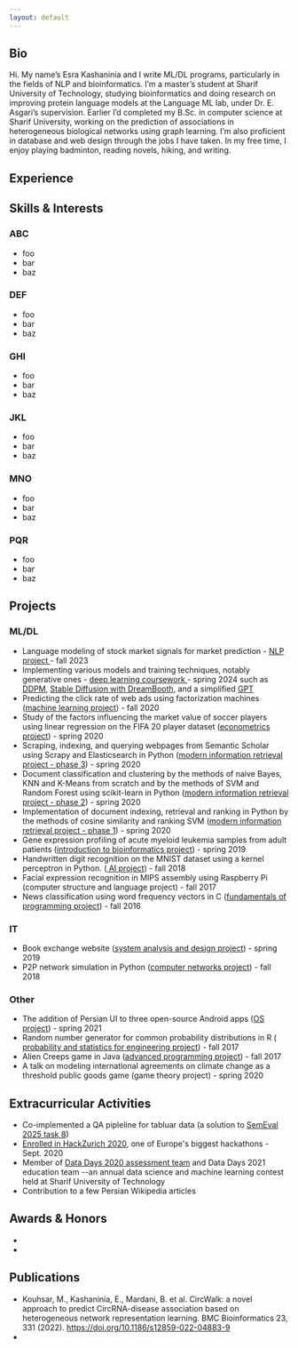 ```yaml
---
layout: default
---
```


  <!-- <nav class="navbar">
    <a href="#bio">Bio</a>
    <a href="#education">Education</a>
    <a href="#projects">Projects</a>
    <a href="#papers">Papers</a>
    <a href="#interests">Interests</a>
  </nav> -->
<div class="main-content">
  <section id="bio">
  <h2 class="visually-hidden">Bio</h2>
  <p>
  Hi. My name’s Esra Kashaninia and I write ML/DL programs, particularly in the fields of NLP and bioinformatics. I’m a master’s student at Sharif University of Technology, studying bioinformatics and doing research on improving protein language models at the Language ML lab, under Dr. E. Asgari’s supervision. Earlier I’d completed my B.Sc. in computer science at Sharif University, working on the prediction of associations in heterogeneous biological networks using graph learning. I’m also proficient in database and web design through the jobs I have taken. In my free time, I enjoy playing badminton, reading novels, hiking, and writing.
  </p>
  </section>
  <section id="experience">
    <h2>Experience</h2>

  </section>

  <section id="interests">
  <h2>Skills & Interests</h2>
  <div class="interests-grid">
  <div>
    <h3>ABC</h3>
    <ul>
      <li>foo</li>
      <li>bar</li>
      <li>baz</li>
    </ul>
  </div>
  
  <div>
    <h3>DEF</h3>
    <ul>
      <li>foo</li>
      <li>bar</li>
      <li>baz</li>
    </ul>
  </div>
  
  <div>
    <h3>GHI</h3>
    <ul>
      <li>foo</li>
      <li>bar</li>
      <li>baz</li>
    </ul>
  </div>
  
  <div>
    <h3>JKL</h3>
    <ul>
      <li>foo</li>
      <li>bar</li>
      <li>baz</li>
    </ul>
  </div>
  
  <div>
    <h3>MNO</h3>
    <ul>
      <li>foo</li>
      <li>bar</li>
      <li>baz</li>
    </ul>
  </div>
  
  <div>
    <h3>PQR</h3>
    <ul>
      <li>foo</li>
      <li>bar</li>
      <li>baz</li>
    </ul>
  </div>
  </div>
 </section>

  <section id="projects">
  <h2>Projects</h2>
  <h3>ML/DL</h3>
  <ul>
    <li>
      Language modeling of stock market signals for market prediction -
      <a href="https://github.com/NLP-Final-Projects/LLMs_for_financial_data">
        NLP project
      </a>
      - fall 2023
    </li>
    <li>
      Implementing various models and training techniques, notably generative
      ones -
      <a
        href="https://github.com/Esra-K/MSc-Coursework/tree/master/Deep%20Learning-Spring2024"
      >
        deep learning coursework
      </a>
      - spring 2024 such as
      <a
        href="https://github.com/Esra-K/MSc-Coursework/blob/master/Deep%20Learning-Spring2024/HW4-Practical/DlHw4-402210676/DDPM.ipynb"
        >DDPM</a
      >,
      <a
        href="https://github.com/Esra-K/MSc-Coursework/blob/master/Deep%20Learning-Spring2024/HW5-Practical/Stable-Diffusion-2.ipynb"
        >Stable Diffusion with DreamBooth</a
      >, and a simplified
      <a
        href="https://github.com/Esra-K/MSc-Coursework/blob/master/Deep%20Learning-Spring2024/HW3-Practical/HW3Practical-402210676/SimpleGPT.ipynb"
        >GPT</a
      >
    </li>
    <li>
      Predicting the click rate of web ads using factorization machines (<a
        href="https://github.com/Esra-K/BSc-Coursework/tree/main/ML_Fall2020/Project"
        >machine learning project</a
      >) - fall 2020
    </li>
    <li>
      Study of the factors influencing the market value of soccer players using
      linear regression on the FIFA 20 player dataset (<a
        href="https://gitlab.com/Esra_K/econometrics_fifa"
        >econometrics project</a
      >) - spring 2020
    </li>
    <li>
      Scraping, indexing, and querying webpages from Semantic Scholar using
      Scrapy and Elasticsearch in Python (<a
        href="https://github.com/Esra-K/BSc-Coursework/tree/main/AdvancedInformationRetrieval_Spring2020/Project3"
        >modern information retrieval project 
      - phase 3</a
      >) - spring 2020
    </li>
    <li>
      Document classification and clustering by the methods of naive Bayes, KNN
      and K-Means from scratch and by the methods of SVM and Random Forest using
      scikit-learn in Python (<a
        href="https://github.com/Esra-K/BSc-Coursework/tree/main/AdvancedInformationRetrieval_Spring2020/Project2"
        >modern information retrieval project 
      - phase 2</a
      >) - spring 2020
    </li>
    <li>
      Implementation of document indexing, retrieval and ranking in Python by
      the methods of cosine similarity and ranking SVM (<a
        href="https://github.com/Esra-K/BSc-Coursework/tree/main/AdvancedInformationRetrieval_Spring2020/Project1"
        >modern information retrieval project 
      - phase 1</a
      >) - spring 2020
    </li>
    <li>
      Gene expression profiling of acute myeloid leukemia samples from adult
      patients (<a
        href="https://github.com/Esra-K/BSc-Coursework/tree/main/Intro2Bioinformatics_Spring2019/Project"
        >introduction to bioinformatics project</a
      >) - spring 2019
    </li>
    <li>
      Handwritten digit recognition on the MNIST dataset using a kernel
      perceptron in Python. (<a
        href="https://github.com/Esra-K/BSc-Coursework/tree/main/AI_Fall2018/Project"
      >
        AI project</a
      >) - fall 2018
    </li>
    <li>
      Facial expression recognition in MIPS assembly using Raspberry Pi
      (computer structure and language project) - fall 2017
    </li>
    <li>
      News classification using word frequency vectors in C (<a
        href="https://github.com/fop-fall2016/team19"
        >fundamentals of programming project</a
      >) - fall 2016
    </li>
  </ul>

  <h3>IT</h3>
  <ul>
    <li>
      Book exchange website (<a href="https://github.com/Esra-K/Shabook"
        >system analysis and design project</a
      >) - spring 2019
    </li>
    <li>
      P2P network simulation in Python (<a
        href="https://github.com/Esra-K/BSc-Coursework/tree/main/ComputerNetworks_Fall2018/CN_Project_95105816_94105677/src"
        >computer networks project</a
      >) - fall 2018
    </li>
  </ul>

  <h3>Other</h3>
  <ul>
    <li>
      The addition of Persian UI to three open-source Android apps (<a
        href="https://github.com/Esra-K/FDroidFA"
        >OS project</a
      >) - spring 2021
    </li>
    <li>
      Random number generator for common probability distributions in R (<a
        href="https://github.com/Esra-K/Probability-and-Stats-Proj-Fall-2017"
      >
        probability and statistics for engineering project</a
      >) - fall 2017
    </li>
    <li>
      Alien Creeps game in Java (<a
        href="https://github.com/Sharif-University-AP2017Fall/team10"
        >advanced programming project</a
      >) - fall 2017
    </li>
    <li>
      A talk on modeling international agreements on climate change as a
      threshold public goods game (game theory project) - spring 2020
    </li>
  </ul>

  </section>
  <section id="extracurricular">
    <h2>Extracurricular Activities</h2>
    <ul>
<li> Co-implemented a QA pipleline for tabluar data (a solution to <a href="https://github.com/language-ml/SemEval2025-Task8">SemEval 2025 task 8</a>)</li>
<li> <a href="https://devpost.com/software/save-a-life-v2r6sg">Enrolled in HackZurich 2020</a>, one of Europe's biggest hackathons - Sept. 2020
</li>
<li> Member of <a href="https://datadays-content.github.io/Part%202.%20Machine%20Learning/End2End%20ML%20Project.html">Data Days 2020 assessment team</a> and Data Days 2021 education team  --an annual data science and machine learning contest held at Sharif University of Technology
</li>
<li> Contribution to a few Persian Wikipedia articles
</li>
</ul>
  </section>
  
  <section id="honors">
  <h2> Awards & Honors </h2>
  <ul>
  <li> 
  </li>
  <li> 
  </li>
  </ul>
  </section>

  <section id="publications">
  <h2> Publications </h2>
  <ul>
  <li> Kouhsar, M., Kashaninia, E., Mardani, B. et al. CircWalk: a novel approach to predict CircRNA-disease association based on heterogeneous network representation learning. BMC Bioinformatics 23, 331 (2022). <a href="https://doi.org/10.1186/s12859-022-04883-9">https://doi.org/10.1186/s12859-022-04883-9</a>
  </li>
  <li> 
  </li>
  </ul>
  </section>
  <!--
  <section id="presentations">
  <h2> Presentation Files </h2>
  <ul>
  <li> 
  </li>
  <li> 
  </li>
  </ul>
  </section>
  -->
</div>

